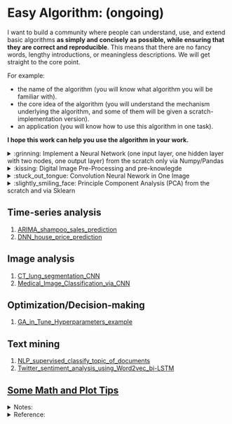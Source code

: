 # Easy Algorithm: (ongoing)

I want to build a community where people can understand, use, and extend basic algorithms **as simply and concisely as possible, while ensuring that they are correct and reproducible**. This means that there are no fancy words, lengthy introductions, or meaningless descriptions. We will get straight to the core point.

For example:
- the name of the algorithm (you will know what algorithm you will be familiar with).
- the core idea of the algorithm (you will understand the mechanism underlying the algorithm, and some of them will be given a scratch-implementation version).
- an application (you will know how to use this algorithm in one task).

**I hope this work can help you use the algorithm in your work.**

<details>
    <summary>:grinning: Implement a Neural Network (one input layer, one hidden layer with two nodes, one output layer) from the scratch only via Numpy/Pandas</summary>

   - [This is a complete report that explains how the neural network works from the very scratch.](Report_How_Neural_Network_Really_Works.ipynb)
        - This is a comprehensive neural network tutorial that covers all aspects of the topic.
        - You only need to be familiar with +-x/ and derivative calculation.
        - We will go through:
            - **Forward propagation** process with **activation function (sigmoid and softmax)** in the hidden layer and in the output layer.
            - **Backward propagation** process with **derivative calculation** and **cross-entropy of each parameter (weight and bias)**.
            - **Update each parameter (weight and bias) simultaneously**.
   - [This is a classification example.](Nerual_Network_from_scratch_4features_3classification.ipynb)
       - Dataset: Iris dataset with 4 features and 3 classifications
       - Implement 
         - data pre-processing (one-hot encode), 
         - forward propagation,
         - backward propagation,
         - activation functions, 
         - cross-entropy (loss calculation), 
         - derivative calculation, 
         - update parameters (weight and bias) simultaneously, 
         - training model on the train dataset, 
         - prediction in the test dataset, 
         - accuracy calculation on the test dataset 
       - from the scratch only via ```Numpy``` and ```Pandas```.
</details>

<details>
    <summary>:kissing: Digital Image Pre-Processing and pre-knowlegde</summary>
    
- [Digital Image Pre-Processing and pre-knowlegde](Digital_Image_Pre_Processing.ipynb)
    - Bit depth and Gray Levels (the specific value of each pixel)
    - ```skimage.io.imread``` read pictures as ```y,x,c``` where ```c``` is ```RGB``` 3 channels.
</details>
    

<details>
    <summary>:stuck_out_tongue: Convolution Neural Nework in One Image</summary>
    
- [Convolution Neural Nework in One Image.](Convolution_Neural_Nework_in_One_Image.ipynb)
</details>

<details>
    <summary>:slightly_smiling_face: Principle Component Analysis (PCA) from the scratch and via Sklearn</summary>

- [Principle Component Analysis (PCA) from the scratch and via Sklearn](PCA_from_scratch_and_via_Scikit_Learn.ipynb)
</details>


## Time-series analysis
1. [ARIMA_shampoo_sales_prediction](Time_series_prediction_shampoo_sales_via_ARIMA.ipynb)
2. [DNN_house_price_prediction](Time_series_prediction_shampoo_sales_via_DNN.ipynb)

## Image analysis
1. [CT_lung_segmentation_CNN](CT_lung_segmentation_CNN.ipynb)
2. [Medical_Image_Classification_via_CNN](Medical_Image_Classification_via_CNN.ipynb)

## Optimization/Decision-making
1. [GA_in_Tune_Hyperparameters_example](GA_in_Tune_Hyperparameters_example.ipynb)

## Text mining
1. [NLP_supervised_classify_topic_of_documents](NLP_supervised_classify_topic_of_documents.ipynb)
2. [Twitter_sentiment_analysis_using_Word2vec_bi-LSTM](Twitter_sentiment_analysis_using_Word2Vec_bi-LSTM.ipynb)

## [Some Math and Plot Tips](some_math_plot_tips.ipynb)


<details>
<summary>Notes:</summary>

[interesting notes](interesting_notes.ipynb)
</details>

<details>
<summary>Reference:</summary>

1. https://youtu.be/HGwBXDKFk9I
2. https://youtu.be/NItHNRc3awY
3. https://github.com/ikatyang/emoji-cheat-sheet/blob/master/README.md
</details>
